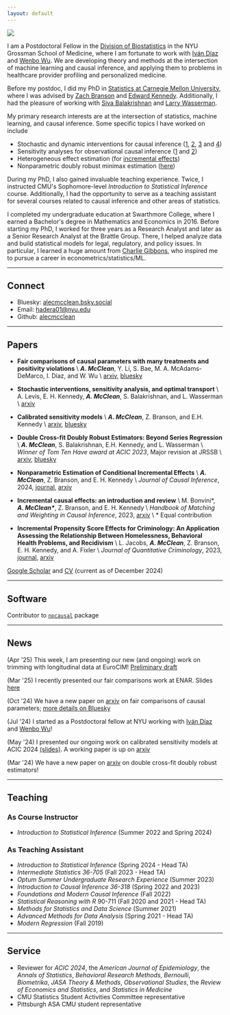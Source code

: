 ```yaml
---
layout: default
---
```


<img class="profile-picture" src="files/am_pp.png">

I am a Postdoctoral Fellow in the [Division of Biostatistics](https://med.nyu.edu/departments-institutes/population-health/divisions-sections-centers/biostatistics/) in the NYU Grossman School of Medicine, where I am fortunate to work with [Iván Díaz](https://www.idiaz.xyz/) and [Wenbo Wu](https://www.wenbowu.me/). We are developing theory and methods at the intersection of machine learning and causal inference, and applying them to problems in healthcare provider profiling and personalized medicine.

Before my postdoc, I did my PhD in [Statistics at Carnegie Mellon University](http://stat.cmu.edu/), where I was advised by [Zach Branson](https://sites.google.com/site/zjbranson/?pli=1) and [Edward Kennedy](https://www.ehkennedy.com/). Additionally, I had the pleasure of working with [Siva Balakrishnan](https://www.stat.cmu.edu/~siva/) and [Larry Wasserman](https://www.stat.cmu.edu/~larry/). 

My primary research interests are at the intersection of statistics, machine learning, and causal inference. Some specific topics I have worked on include 

* Stochastic and dynamic interventions for causal inference ([1](https://arxiv.org/abs/2410.13522), [2](https://www.arxiv.org/abs/2411.14285), [3](https://arxiv.org/abs/2110.10532) and [4](https://arxiv.org/abs/2212.03578))
* Sensitivity analyses for observational causal inference ([1](https://arxiv.org/abs/2405.08738) and [2](https://www.arxiv.org/abs/2411.14285)) 
* Heterogeneous effect estimation (for [incremental effects](https://arxiv.org/abs/2212.03578))
* Nonparametric doubly robust minimax estimation ([here](https://arxiv.org/abs/2403.15175))

During my PhD, I also gained invaluable teaching experience. Twice, I instructed CMU's Sophomore-level *Introduction to Statistical Inference* course. Additionally, I had the opportunity to serve as a teaching assistant for several courses related to causal inference and other areas of statistics. 

I completed my undergraduate education at Swarthmore College, where I earned a Bachelor's degree in Mathematics and Economics in 2016.  Before starting my PhD, I worked for three years as a Research Analyst and later as a Senior Research Analyst at the Brattle Group. There, I helped analyze data and build statistical models for legal, regulatory, and policy issues.  In particular, I learned a huge amount from [Charlie Gibbons](https://gibbons.bio/), who inspired me to pursue a career in econometrics/statistics/ML.

---
## Connect 

* Bluesky: [alecmcclean.bsky.social](https://bsky.app/profile/alecmcclean.bsky.social)
* Email: [hadera01@nyu.edu](mailto:hadera01@nyu.edu)
* Github: [alecmcclean](https://github.com/alecmcclean)

---
## Papers
- **Fair comparisons of causal parameters with many treatments and positivity violations** \\
	***A. McClean***, Y. Li, S. Bae, M. A. McAdams-DeMarco, I. Díaz, and W. Wu \\
	[arxiv](https://arxiv.org/abs/2410.13522), [bluesky](https://bsky.app/profile/alecmcclean.bsky.social/post/3ld7w5nsbjk2i)

- **Stochastic interventions, sensitivity analysis, and optimal transport** \\
	A. Levis, E. H. Kennedy, ***A. McClean***, S. Balakrishnan, and L. Wasserman \\
	[arxiv](https://www.arxiv.org/abs/2411.14285) 

- **Calibrated sensitivity models** \\
	***A. McClean***, Z. Branson, and E.H. Kennedy \\
	[arxiv](https://arxiv.org/abs/2405.08738), [bluesky](https://bsky.app/profile/alecmcclean.bsky.social/post/3leefjb6ewc2v)

- **Double Cross-fit Doubly Robust Estimators: Beyond Series Regression** \\
	***A. McClean***, S. Balakrishnan, E.H. Kennedy, and L. Wasserman \\
	*Winner of Tom Ten Have award at ACIC 2023*, Major revision at JRSSB \\
	[arxiv](https://arxiv.org/abs/2403.15175), [bluesky](https://bsky.app/profile/alecmcclean.bsky.social/post/3leefihmly22v)

- **Nonparametric Estimation of Conditional Incremental Effects** \\
	***A. McClean***, Z. Branson, and E. H. Kennedy \\
	*Journal of Causal Inference*, 2024, [journal](https://www.degruyter.com/document/doi/10.1515/jci-2023-0024/html), [arxiv](https://arxiv.org/abs/2212.03578)

- **Incremental causal effects: an introduction and review** \\
	M. Bonvini\*, ***A. McClean\****, Z. Branson, and E. H. Kennedy \\
	*Handbook of Matching and Weighting in Causal Inference*, 2023, [arxiv](https://arxiv.org/abs/2110.10532) \\
	\* Equal contribution

- **Incremental Propensity Score Effects for Criminology: An Application Assessing the Relationship Between Homelessness, Behavioral Health Problems, and Recidivism** \\
	L. Jacobs, ***A. McClean***, Z. Branson, E. H. Kennedy, and A. Fixler \\
	*Journal of Quantitative Criminology*, 2023, [journal](https://link.springer.com/article/10.1007/s10940-024-09582-7), [arxiv](https://arxiv.org/abs/2305.14040)
	
[Google Scholar](https://scholar.google.com/citations?user=lsB4VsUAAAAJ&hl=en) and [CV](files/Alec_McClean_CV.pdf) (current as of December 2024)


--- 
## Software
Contributor to [`npcausal`](https://github.com/ehkennedy/npcausal) package

---
## News

(Apr '25) This week, I am presenting our new (and ongoing) work on trimming with longitudinal data at EuroCIM! [Preliminary draft](files/LSTTEs-short.pdf)

(Mar '25) I recently presented our fair comparisons work at ENAR. Slides [here](files/alec-mcclean-enar-presentation.pdf)


(Oct '24) We have a new paper on [arxiv](https://arxiv.org/abs/2410.13522) on fair comparisons of causal parameters; [more details on Bluesky](https://bsky.app/profile/alecmcclean.bsky.social/post/3ld7w5nsbjk2i)

(Jul '24) I started as a Postdoctoral fellow at NYU working with [Iván Díaz](https://www.idiaz.xyz/) and [Wenbo Wu](https://www.wenbowu.me/)!

(May '24) I presented our ongoing work on calibrated sensitivity models at ACIC 2024 [(slides)](files/CSM_slides_ACIC2024.pdf). A working paper is up on [arxiv](https://arxiv.org/abs/2405.08738)

(Mar '24) We have a new paper on [arxiv](https://arxiv.org/abs/2403.15175) on double cross-fit doubly robust estimators!  

--- 
## Teaching
### As Course Instructor
* *Introduction to Statistical Inference* (Summer 2022 and Spring 2024)

### As Teaching Assistant

* *Introduction to Statistical Inference* (Spring 2024 - Head TA)
* *Intermediate Statistics 36-705* (Fall 2023 - Head TA)
* *Optum Summer Undergraduate Research Experience* (Summer 2023)
* *Introduction to Causal Inference 36-318* (Spring 2022 and 2023)
* *Foundations and Modern Causal Inference* (Fall 2022)
* *Statistical Reasoning with R* 90-711 (Fall 2020 and 2021 - Head TA)
* *Methods for Statistics and Data Science* (Summer 2021)
* *Advanced Methods for Data Analysis* (Spring 2021 - Head TA)
* *Modern Regression* (Fall 2019)

--- 

## Service
* Reviewer for *ACIC 2024*, the *American Journal of Epidemiology*, the *Annals of Statistics*, *Behavioral Research Methods*, *Bernoulli*, *Biometrika*, *JASA Theory \& Methods*, *Observational Studies*, the *Review of Economics and Statistics*, and *Statistics in Medicine*
* CMU Statistics Student Activities Committee representative
* Pittsburgh ASA CMU student representative

<br/><br/>
